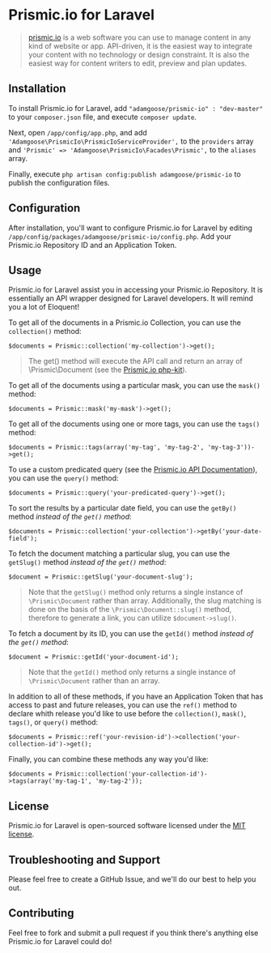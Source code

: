 # Prismic.io for Laravel

> [prismic.io](http://prismic.io) is a web software you can use to manage content in any kind of website or app. API-driven, it is the easiest way to integrate your content with no technology or design constraint. It is also the easiest way for content writers to edit, preview and plan updates.

## Installation

To install Prismic.io for Laravel, add `"adamgoose/prismic-io" : "dev-master"` to your `composer.json` file, and execute `composer update`.

Next, open `/app/config/app.php`, and add `'Adamgoose\PrismicIo\PrismicIoServiceProvider',` to the `providers` array and `'Prismic' => 'Adamgoose\PrismicIo\Facades\Prismic',` to the `aliases` array.

Finally, execute `php artisan config:publish adamgoose/prismic-io` to publish the configuration files.

## Configuration

After installation, you'll want to configure Prismic.io for Laravel by editing `/app/config/packages/adamgoose/prismic-io/config.php`. Add your Prismic.io Repository ID and an Application Token.

## Usage

Prismic.io for Laravel assist you in accessing your Prismic.io Repository. It is essentially an API wrapper designed for Laravel developers. It will remind you a lot of Eloquent!

To get all of the documents in a Prismic.io Collection, you can use the `collection()` method:

    $documents = Prismic::collection('my-collection')->get();

> The get() method will execute the API call and return an array of \Prismic\Document (see the [Prismic.io php-kit](http://github.com/prismicio/php-kit)).

To get all of the documents using a particular mask, you can use the `mask()` method:

    $documents = Prismic::mask('my-mask')->get();

To get all of the documents using one or more tags, you can use the `tags()` method:

    $documents = Prismic::tags(array('my-tag', 'my-tag-2', 'my-tag-3'))->get();

To use a custom predicated query (see the [Prismic.io API Documentation](https://developers.prismic.io/documentation/UjBe8bGIJ3EKtgBZ/api-documentation)), you can use the `query()` method:

    $documents = Prismic::query('your-predicated-query')->get();

To sort the results by a particular date field, you can use the `getBy()` method *instead of the `get()` method*:

    $documents = Prismic::collection('your-collection')->getBy('your-date-field');

To fetch the document matching a particular slug, you can use the `getSlug()` method *instead of the `get()` method*:

    $document = Prismic::getSlug('your-document-slug');

> Note that the `getSlug()` method only returns a single instance of `\Prismic\Document` rather than array. Additionally, the slug matching is done on the basis of the `\Prismic\Document::slug()` method, therefore to generate a link, you can utilize `$document->slug()`.

To fetch a document by its ID, you can use the `getId()` method *instead of the `get()` method*:

    $document = Prismic::getId('your-document-id');

> Note that the `getId()` method only returns a single instance of `\Prismic\Document` rather than an array.

In addition to all of these methods, if you have an Application Token that has access to past and future releases, you can use the `ref()` method to declare whith release you'd like to use before the `collection()`, `mask()`, `tags()`, or `query()` method:

    $documents = Prismic::ref('your-revision-id')->collection('your-collection-id')->get();

Finally, you can combine these methods any way you'd like:

    $documents = Prismic::collection('your-collection-id')->tags(array('my-tag-1', 'my-tag-2'));

## License

Prismic.io for Laravel is open-sourced software licensed under the [MIT license](http://opensource.org/licenses/MIT).

## Troubleshooting and Support

Please feel free to create a GitHub Issue, and we'll do our best to help you out.

## Contributing

Feel free to fork and submit a pull request if you think there's anything else Prismic.io for Laravel could do!
